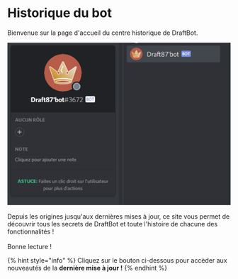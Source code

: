 # Historique du bot

Bienvenue sur la page d'accueil du centre historique de DraftBot.

![Le bot à ses débuts 😍 ](<.gitbook/assets/image (106).png>)

Depuis les origines jusqu'aux dernières mises à jour, ce site vous permet de découvrir tous les secrets de DraftBot et toute l'histoire de chacune des fonctionnalités ! \
\
Bonne lecture !

{% hint style="info" %}
Cliquez sur le bouton ci-dessous pour accèder aux nouveautés de la **dernière mise à jour !**
{% endhint %}
